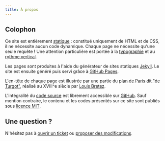 ```yaml
---
title: À propos
---
```


## Colophon
Ce site est entièrement [statique](https://fr.wikipedia.org/wiki/Page_web_statique) : constitué uniquement de HTML et de CSS, il ne nécessite aucun code dynamique. Chaque page ne nécessite qu'une seule requête ! Une attention particulière est portée à la [typographie](http://webtypography.net/) et au [rythme vertical](http://webtypography.net/2.2.2).

Les pages sont produites à l'aide du générateur de sites statiques [Jekyll](http://jekyllrb.com/). Le site est ensuite généré puis servi grâce à [GitHub Pages](https://pages.github.com/). 


L'en-tête de chaque page est illustrée par une partie du [plan de Paris dit "de Turgot"](https://fr.wikipedia.org/wiki/Plan_de_Turgot), réalisé au XVIII^e siècle par [Louis Bretez](https://fr.wikipedia.org/wiki/Louis_Bretez).

L'intégralité du [code source](https://github.com/sylvaindurand/sylvaindurand.org) est librement accessible sur [GitHub](https://github.com/sylvaindurand/sylvaindurand.org). Sauf mention contraire, le contenu et les codes présentés sur ce site sont publiés sous [licence MIT](http://opensource.org/licenses/MIT).

## Une question ? 
N'hésitez pas à [ouvrir un ticket](https://github.com/sylvaindurand/sylvaindurand.org/issues) ou [proposer des modifications](https://github.com/sylvaindurand/sylvaindurand.org/pulls).

